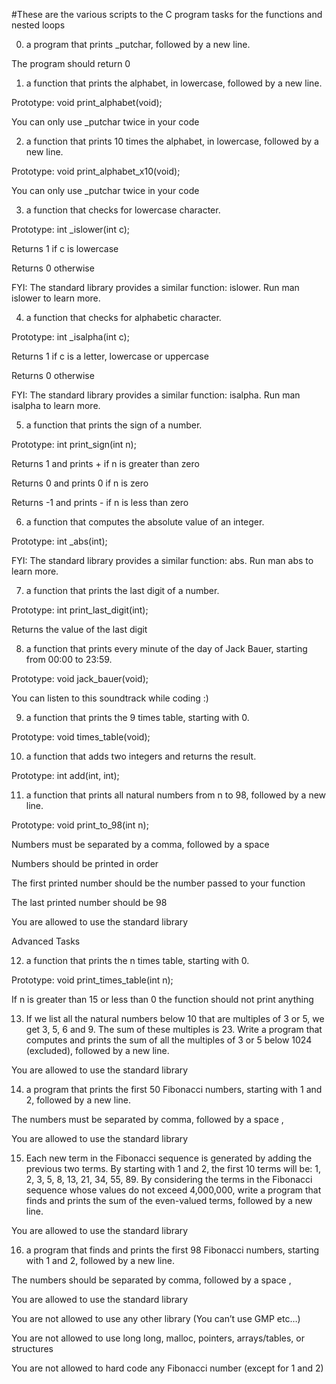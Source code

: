 #These are the various scripts to the C program tasks for the functions and nested loops

0. a program that prints _putchar, followed by a new line.



The program should return 0

1. a function that prints the alphabet, in lowercase, followed by a new line.



Prototype: void print_alphabet(void);

You can only use _putchar twice in your code

2. a function that prints 10 times the alphabet, in lowercase, followed by a new line.



Prototype: void print_alphabet_x10(void);

You can only use _putchar twice in your code

3. a function that checks for lowercase character.



Prototype: int _islower(int c);

Returns 1 if c is lowercase

Returns 0 otherwise

FYI: The standard library provides a similar function: islower. Run man islower to learn more.

4. a function that checks for alphabetic character.



Prototype: int _isalpha(int c);

Returns 1 if c is a letter, lowercase or uppercase

Returns 0 otherwise

FYI: The standard library provides a similar function: isalpha. Run man isalpha to learn more.

5.  a function that prints the sign of a number.



Prototype: int print_sign(int n);

Returns 1 and prints + if n is greater than zero

Returns 0 and prints 0 if n is zero

Returns -1 and prints - if n is less than zero

6. a function that computes the absolute value of an integer.



Prototype: int _abs(int);

FYI: The standard library provides a similar function: abs. Run man abs to learn more.

7. a function that prints the last digit of a number.



Prototype: int print_last_digit(int);

Returns the value of the last digit

8. a function that prints every minute of the day of Jack Bauer, starting from 00:00 to 23:59.



Prototype: void jack_bauer(void);

You can listen to this soundtrack while coding :)

9.  a function that prints the 9 times table, starting with 0.



Prototype: void times_table(void);

10. a function that adds two integers and returns the result.



Prototype: int add(int, int);

11. a function that prints all natural numbers from n to 98, followed by a new line.



Prototype: void print_to_98(int n);

Numbers must be separated by a comma, followed by a space

Numbers should be printed in order

The first printed number should be the number passed to your function

The last printed number should be 98

You are allowed to use the standard library

Advanced Tasks

12. a function that prints the n times table, starting with 0.



Prototype: void print_times_table(int n);

If n is greater than 15 or less than 0 the function should not print anything

13. If we list all the natural numbers below 10 that are multiples of 3 or 5, we get 3, 5, 6 and 9. The sum of these multiples is 23. Write a program that computes and prints the sum of all the multiples of 3 or 5 below 1024 (excluded), followed by a new line.



You are allowed to use the standard library

14. a program that prints the first 50 Fibonacci numbers, starting with 1 and 2, followed by a new line.



The numbers must be separated by comma, followed by a space , 

You are allowed to use the standard library

15. Each new term in the Fibonacci sequence is generated by adding the previous two terms. By starting with 1 and 2, the first 10 terms will be: 1, 2, 3, 5, 8, 13, 21, 34, 55, 89. By considering the terms in the Fibonacci sequence whose values do not exceed 4,000,000, write a program that finds and prints the sum of the even-valued terms, followed by a new line.



You are allowed to use the standard library

16. a program that finds and prints the first 98 Fibonacci numbers, starting with 1 and 2, followed by a new line.



The numbers should be separated by comma, followed by a space ,

You are allowed to use the standard library

You are not allowed to use any other library (You can’t use GMP etc…)

You are not allowed to use long long, malloc, pointers, arrays/tables, or structures

You are not allowed to hard code any Fibonacci number (except for 1 and 2)
